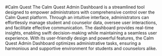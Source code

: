 #Calm Quest
The Calm Quest Admin Dashboard is a streamlined tool designed to empower administrators with comprehensive control over the Calm Quest platform. Through an intuitive interface, administrators can effortlessly manage student and counselor data, oversee user interactions, and facilitate effective communication. The dashboard provides real-time insights, enabling swift decision-making while maintaining a seamless user experience. With its user-friendly design and powerful features, the Calm Quest Admin Dashboard optimizes administrative tasks, ensuring a harmonious and supportive environment for students and counselors alike.
